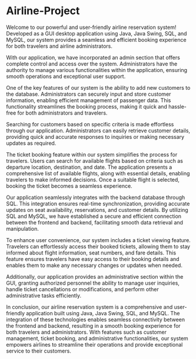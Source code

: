 # Airline-Project

Welcome to our powerful and user-friendly airline reservation system! Developed as a GUI desktop application using Java, Java Swing, SQL, and MySQL, our system provides a seamless and efficient booking experience for both travelers and airline administrators.

With our application, we have incorporated an admin section that offers complete control and access over the system. Administrators have the authority to manage various functionalities within the application, ensuring smooth operations and exceptional user support.

One of the key features of our system is the ability to add new customers to the database. Administrators can securely input and store customer information, enabling efficient management of passenger data. This functionality streamlines the booking process, making it quick and hassle-free for both administrators and travelers.

Searching for customers based on specific criteria is made effortless through our application. Administrators can easily retrieve customer details, providing quick and accurate responses to inquiries or making necessary updates as required.

The ticket booking feature within our system simplifies the process for travelers. Users can search for available flights based on criteria such as departure location, destination, and date. The application presents a comprehensive list of available flights, along with essential details, enabling travelers to make informed decisions. Once a suitable flight is selected, booking the ticket becomes a seamless experience.

Our application seamlessly integrates with the backend database through SQL. This integration ensures real-time synchronization, providing accurate updates on seat availability, reservations, and customer details. By utilizing SQL and MySQL, we have established a secure and efficient connection between the frontend and backend, facilitating smooth data retrieval and manipulation.

To enhance user convenience, our system includes a ticket viewing feature. Travelers can effortlessly access their booked tickets, allowing them to stay informed about flight information, seat numbers, and fare details. This feature ensures travelers have easy access to their booking details and enables them to make any necessary changes or updates when needed.

Additionally, our application provides an administrative section within the GUI, granting authorized personnel the ability to manage user inquiries, handle ticket cancellations or modifications, and perform other administrative tasks efficiently.

In conclusion, our airline reservation system is a comprehensive and user-friendly application built using Java, Java Swing, SQL, and MySQL. The integration of these technologies enables seamless connectivity between the frontend and backend, resulting in a smooth booking experience for both travelers and administrators. With features such as customer management, ticket booking, and administrative functionalities, our system empowers airlines to streamline their operations and provide exceptional service to their customers.
